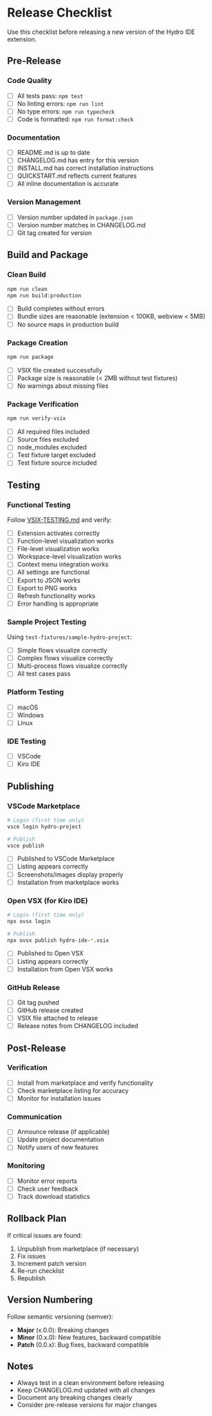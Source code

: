 # Release Checklist

Use this checklist before releasing a new version of the Hydro IDE extension.

## Pre-Release

### Code Quality

- [ ] All tests pass: `npm test`
- [ ] No linting errors: `npm run lint`
- [ ] No type errors: `npm run typecheck`
- [ ] Code is formatted: `npm run format:check`

### Documentation

- [ ] README.md is up to date
- [ ] CHANGELOG.md has entry for this version
- [ ] INSTALL.md has correct installation instructions
- [ ] QUICKSTART.md reflects current features
- [ ] All inline documentation is accurate

### Version Management

- [ ] Version number updated in `package.json`
- [ ] Version number matches in CHANGELOG.md
- [ ] Git tag created for version

## Build and Package

### Clean Build

```bash
npm run clean
npm run build:production
```

- [ ] Build completes without errors
- [ ] Bundle sizes are reasonable (extension < 100KB, webview < 5MB)
- [ ] No source maps in production build

### Package Creation

```bash
npm run package
```

- [ ] VSIX file created successfully
- [ ] Package size is reasonable (< 2MB without test fixtures)
- [ ] No warnings about missing files

### Package Verification

```bash
npm run verify-vsix
```

- [ ] All required files included
- [ ] Source files excluded
- [ ] node_modules excluded
- [ ] Test fixture target excluded
- [ ] Test fixture source included

## Testing

### Functional Testing

Follow [VSIX-TESTING.md](./VSIX-TESTING.md) and verify:

- [ ] Extension activates correctly
- [ ] Function-level visualization works
- [ ] File-level visualization works
- [ ] Workspace-level visualization works
- [ ] Context menu integration works
- [ ] All settings are functional
- [ ] Export to JSON works
- [ ] Export to PNG works
- [ ] Refresh functionality works
- [ ] Error handling is appropriate

### Sample Project Testing

Using `test-fixtures/sample-hydro-project`:

- [ ] Simple flows visualize correctly
- [ ] Complex flows visualize correctly
- [ ] Multi-process flows visualize correctly
- [ ] All test cases pass

### Platform Testing

- [ ] macOS
- [ ] Windows
- [ ] Linux

### IDE Testing

- [ ] VSCode
- [ ] Kiro IDE

## Publishing

### VSCode Marketplace

```bash
# Login (first time only)
vsce login hydro-project

# Publish
vsce publish
```

- [ ] Published to VSCode Marketplace
- [ ] Listing appears correctly
- [ ] Screenshots/images display properly
- [ ] Installation from marketplace works

### Open VSX (for Kiro IDE)

```bash
# Login (first time only)
npx ovsx login

# Publish
npx ovsx publish hydro-ide-*.vsix
```

- [ ] Published to Open VSX
- [ ] Listing appears correctly
- [ ] Installation from Open VSX works

### GitHub Release

- [ ] Git tag pushed
- [ ] GitHub release created
- [ ] VSIX file attached to release
- [ ] Release notes from CHANGELOG included

## Post-Release

### Verification

- [ ] Install from marketplace and verify functionality
- [ ] Check marketplace listing for accuracy
- [ ] Monitor for installation issues

### Communication

- [ ] Announce release (if applicable)
- [ ] Update project documentation
- [ ] Notify users of new features

### Monitoring

- [ ] Monitor error reports
- [ ] Check user feedback
- [ ] Track download statistics

## Rollback Plan

If critical issues are found:

1. Unpublish from marketplace (if necessary)
2. Fix issues
3. Increment patch version
4. Re-run checklist
5. Republish

## Version Numbering

Follow semantic versioning (semver):

- **Major** (x.0.0): Breaking changes
- **Minor** (0.x.0): New features, backward compatible
- **Patch** (0.0.x): Bug fixes, backward compatible

## Notes

- Always test in a clean environment before releasing
- Keep CHANGELOG.md updated with all changes
- Document any breaking changes clearly
- Consider pre-release versions for major changes
